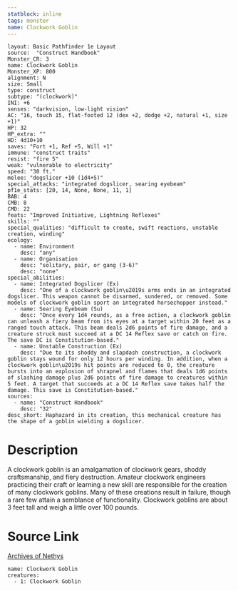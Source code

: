 ```yaml
---
statblock: inline
tags: monster
name: Clockwork Goblin
---
```

```statblock
layout: Basic Pathfinder 1e Layout
source:  "Construct Handbook"
Monster_CR: 3
name: Clockwork Goblin
Monster_XP: 800
alignment: N
size: Small
type: construct
subtype: "(clockwork)"
INI: +6
senses: "darkvision, low-light vision"
AC: "16, touch 15, flat-footed 12 (dex +2, dodge +2, natural +1, size +1)"
HP: 32
HP_extra: ""
HD: 4d10+10
saves: "Fort +1, Ref +5, Will +1"
immune: "construct traits"
resist: "fire 5"
weak: "vulnerable to electricity"
speed: "30 ft."
melee: "dogslicer +10 (1d4+5)"
special_attacks: "integrated dogslicer, searing eyebeam"
pf1e_stats: [20, 14, None, None, 11, 1]
BAB: 4
CMB: 8
CMD: 22
feats: "Improved Initiative, Lightning Reflexes"
skills: ""
special_qualities: "difficult to create, swift reactions, unstable creation, winding"
ecology:
  - name: Environment
    desc: "any"
  - name: Organisation
    desc: "solitary, pair, or gang (3-6)"
    desc: "none"
special_abilities:
  - name: Integrated Dogslicer (Ex)
    desc: "One of a clockwork goblin\u2019s arms ends in an integrated dogslicer. This weapon cannot be disarmed, sundered, or removed. Some models of clockwork goblin sport an integrated horsechopper instead."
  - name: Searing Eyebeam (Su)
    desc: "Once every 1d4 rounds, as a free action, a clockwork goblin can unleash a fiery beam from its eyes at a target within 20 feet as a ranged touch attack. This beam deals 2d6 points of fire damage, and a creature struck must succeed at a DC 14 Reflex save or catch on fire. The save DC is Constitution-based."
  - name: Unstable Construction (Ex)
    desc: "Due to its shoddy and slapdash construction, a clockwork goblin stays wound for only 12 hours per winding. In addition, when a clockwork goblin\u2019s hit points are reduced to 0, the creature bursts into an explosion of shrapnel and flames that deals 1d6 points of slashing damage plus 2d6 points of fire damage to creatures within 5 feet. A target that succeeds at a DC 14 Reflex save takes half the damage. This save is Constitution-based."
sources:
  - name: "Construct Handbook"
    desc: "32"
desc_short: Haphazard in its creation, this mechanical creature has the shape of a goblin wielding a dogslicer.
```
# Description
A clockwork goblin is an amalgamation of clockwork gears, shoddy craftsmanship, and fiery destruction. Amateur clockwork engineers practicing their craft or learning a new skill are responsible for the creation of many clockwork goblins. Many of these creations result in failure, though a rare few attain a semblance of functionality. Clockwork goblins are about 3 feet tall and weigh a little over 100 pounds.
# Source Link
[Archives of Nethys](https://aonprd.com/MonsterDisplay.aspx?ItemName=Clockwork%20Goblin)
```encounter-table
name: Clockwork Goblin
creatures:
  - 1: Clockwork Goblin
```
